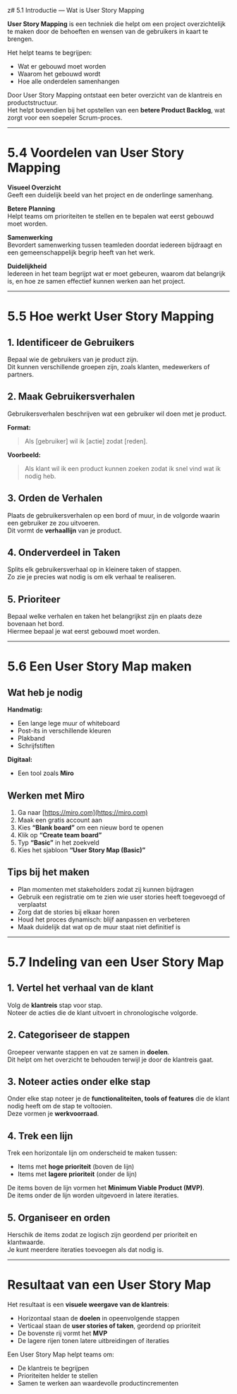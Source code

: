 z# 5.1 Introductie — Wat is User Story Mapping

**User Story Mapping** is een techniek die helpt om een project overzichtelijk te maken door de behoeften en wensen van de gebruikers in kaart te brengen.  

Het helpt teams te begrijpen:
- Wat er gebouwd moet worden  
- Waarom het gebouwd wordt  
- Hoe alle onderdelen samenhangen  

Door User Story Mapping ontstaat een beter overzicht van de klantreis en productstructuur.  
Het helpt bovendien bij het opstellen van een **betere Product Backlog**, wat zorgt voor een soepeler Scrum-proces.

---

# 5.4 Voordelen van User Story Mapping

**Visueel Overzicht**  
Geeft een duidelijk beeld van het project en de onderlinge samenhang.

**Betere Planning**  
Helpt teams om prioriteiten te stellen en te bepalen wat eerst gebouwd moet worden.

**Samenwerking**  
Bevordert samenwerking tussen teamleden doordat iedereen bijdraagt en een gemeenschappelijk begrip heeft van het werk.

**Duidelijkheid**  
Iedereen in het team begrijpt wat er moet gebeuren, waarom dat belangrijk is, en hoe ze samen effectief kunnen werken aan het project.

---

# 5.5 Hoe werkt User Story Mapping

## 1. Identificeer de Gebruikers
Bepaal wie de gebruikers van je product zijn.  
Dit kunnen verschillende groepen zijn, zoals klanten, medewerkers of partners.

## 2. Maak Gebruikersverhalen
Gebruikersverhalen beschrijven wat een gebruiker wil doen met je product.

**Format:**
> Als [gebruiker] wil ik [actie] zodat [reden].

**Voorbeeld:**
> Als klant wil ik een product kunnen zoeken zodat ik snel vind wat ik nodig heb.

## 3. Orden de Verhalen
Plaats de gebruikersverhalen op een bord of muur, in de volgorde waarin een gebruiker ze zou uitvoeren.  
Dit vormt de **verhaallijn** van je product.

## 4. Onderverdeel in Taken
Splits elk gebruikersverhaal op in kleinere taken of stappen.  
Zo zie je precies wat nodig is om elk verhaal te realiseren.

## 5. Prioriteer
Bepaal welke verhalen en taken het belangrijkst zijn en plaats deze bovenaan het bord.  
Hiermee bepaal je wat eerst gebouwd moet worden.

---

# 5.6 Een User Story Map maken

## Wat heb je nodig

**Handmatig:**
- Een lange lege muur of whiteboard  
- Post-its in verschillende kleuren  
- Plakband  
- Schrijfstiften  

**Digitaal:**
- Een tool zoals **Miro**  

## Werken met Miro

1. Ga naar [https://miro.com](https://miro.com)  
2. Maak een gratis account aan  
3. Kies **“Blank board”** om een nieuw bord te openen  
4. Klik op **“Create team board”**  
5. Typ **“Basic”** in het zoekveld  
6. Kies het sjabloon **“User Story Map (Basic)”**

## Tips bij het maken
- Plan momenten met stakeholders zodat zij kunnen bijdragen  
- Gebruik een registratie om te zien wie user stories heeft toegevoegd of verplaatst  
- Zorg dat de stories bij elkaar horen  
- Houd het proces dynamisch: blijf aanpassen en verbeteren  
- Maak duidelijk dat wat op de muur staat niet definitief is  

---

# 5.7 Indeling van een User Story Map

## 1. Vertel het verhaal van de klant
Volg de **klantreis** stap voor stap.  
Noteer de acties die de klant uitvoert in chronologische volgorde.

## 2. Categoriseer de stappen
Groepeer verwante stappen en vat ze samen in **doelen**.  
Dit helpt om het overzicht te behouden terwijl je door de klantreis gaat.

## 3. Noteer acties onder elke stap
Onder elke stap noteer je de **functionaliteiten, tools of features** die de klant nodig heeft om de stap te voltooien.  
Deze vormen je **werkvoorraad**.

## 4. Trek een lijn
Trek een horizontale lijn om onderscheid te maken tussen:
- Items met **hoge prioriteit** (boven de lijn)  
- Items met **lagere prioriteit** (onder de lijn)

De items boven de lijn vormen het **Minimum Viable Product (MVP)**.  
De items onder de lijn worden uitgevoerd in latere iteraties.

## 5. Organiseer en orden
Herschik de items zodat ze logisch zijn geordend per prioriteit en klantwaarde.  
Je kunt meerdere iteraties toevoegen als dat nodig is.

---

# Resultaat van een User Story Map

Het resultaat is een **visuele weergave van de klantreis**:

- Horizontaal staan de **doelen** in opeenvolgende stappen  
- Verticaal staan de **user stories of taken**, geordend op prioriteit  
- De bovenste rij vormt het **MVP**  
- De lagere rijen tonen latere uitbreidingen of iteraties  

Een User Story Map helpt teams om:
- De klantreis te begrijpen  
- Prioriteiten helder te stellen  
- Samen te werken aan waardevolle productincrementen  
